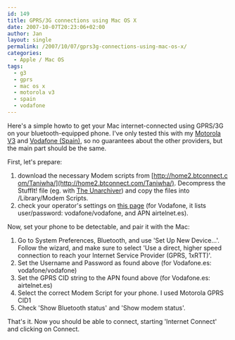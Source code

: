 ```yaml
---
id: 149
title: GPRS/3G connections using Mac OS X
date: 2007-10-07T20:23:06+02:00
author: Jan
layout: single
permalink: /2007/10/07/gprs3g-connections-using-mac-os-x/
categories:
  - Apple / Mac OS
tags:
  - g3
  - gprs
  - mac os x
  - motorola v3
  - spain
  - vodafone
---
```

Here's a simple howto to get your Mac internet-connected using GPRS/3G on your bluetooth-equipped phone. I've only tested this with my [Motorola V3](http://www.motorola.com/motoinfo/product/details.jsp?globalObjectId=69) and [Vodafone (Spain)](http://www.vodafone.es), so no guarantees about the other providers, but the main part should be the same.

First, let's prepare:

  1. download the necessary Modem scripts from [http://home2.btconnect.com/Taniwha/](http://home2.btconnect.com/Taniwha/). Decompress the StuffIt! file (eg. with [The Unarchiver](http://wakaba.c3.cx/s/apps/unarchiver.html)) and copy the files into /Library/Modem Scripts.
  2. check your operator's settings on [this page](http://home2.btconnect.com/Taniwha/gprs.html) (for Vodafone, it lists user/password: vodafone/vodafone, and APN airtelnet.es).

Now, set your phone to be detectable, and pair it with the Mac:

  1. Go to System Preferences, Bluetooth, and use 'Set Up New Device...'. Follow the wizard, and make sure to select 'Use a direct, higher speed connection to reach your Internet Service Provider (GPRS, 1xRTT)'.
  2. Set the Username and Password as found above (for Vodafone.es: vodafone/vodafone)
  3. Set the GPRS CID string to the APN found above (for Vodafone.es: airtelnet.es)
  4. Select the correct Modem Script for your phone. I used Motorola GPRS CID1
  5. Check 'Show Bluetooth status' and 'Show modem status'.

That's it. Now you should be able to connect, starting 'Internet Connect' and clicking on Connect.